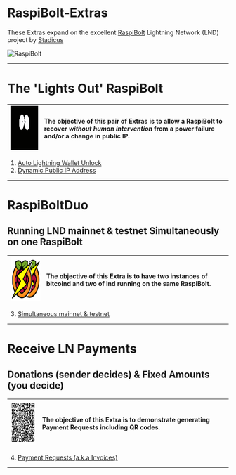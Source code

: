 # RaspiBolt-Extras

These Extras expand on the excellent [RaspiBolt](https://github.com/Stadicus/guides/blob/master/raspibolt/README.md) Lightning Network (LND) project by [Stadicus](https://github.com/Stadicus/)

![RaspiBolt](https://github.com/Stadicus/guides/raw/master/raspibolt/images/00_raspibolt_banner_440.png)

---

# The 'Lights Out' RaspiBolt

|<img src="images/lightsoff.gif" alt="Lights Off" height="100">|The objective of this pair of Extras is to allow a RaspiBolt to recover *without human intervention* from a power failure and/or a change in public IP.|
|---|:--|

1. [Auto Lightning Wallet Unlock](RB_extra_01.md)
1. [Dynamic Public IP Address](RB_extra_02.md)

---

# RaspiBoltDuo
## Running LND mainnet & testnet Simultaneously on one RaspiBolt

|<img src="images/RaspiBoltDuo.png" alt="Simultaneous mainnet & testnet" height="100" width="135">|The objective of this Extra is to have two instances of bitcoind and two of lnd running on the same RaspiBolt.|
|---|:--|

3. [Simultaneous mainnet & testnet](RB_extra_03.md)

---

# Receive LN Payments
## Donations (sender decides) & Fixed Amounts (you decide)
|<img src="images/RBE-04-LN-QR_fixed.png" alt="QR" width="100" height="100">|The objective of this Extra is to demonstrate generating Payment Requests including QR codes.|
|---|:--|
4. [Payment Requests (a.k.a Invoices)](RB_extra_04.md)

---

